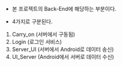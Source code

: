 - 본 프로젝트의 Back-End에 해당하는 부분이다. 

- 4가지로 구분된다. 

1. Carry_on (서버에서 구동됨)
2. Login (로그인 서비스)
3. Server_UI (서버에서 Android로 데이터 송신)
4. UI_Server (Android에서 서버로 데이터 수신)
